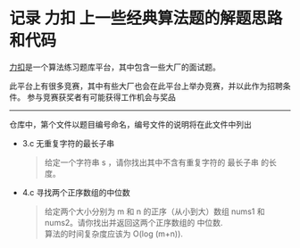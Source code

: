 记录 力扣 上一些经典算法题的解题思路和代码
==========================================
[力扣](https://leetcode.cn)是一个算法练习题库平台，其中包含一些大厂的面试题。

此平台上有很多竞赛，其中有些大厂也会在此平台上举办竞赛，并以此作为招聘条件。
参与竞赛获奖者有可能获得工作机会与奖品

***
仓库中，第个文件以题目编号命名，编号文件的说明将在此文件中列出

* 3.c 无重复字符的最长子串
  > 给定一个字符串 s ，请你找出其中不含有重复字符的 最长子串 的长度。
* 4.c 寻找两个正序数组的中位数
  > 给定两个大小分别为 m 和 n 的正序（从小到大）数组 nums1 和 nums2。请你找出并返回这两个正序数组的 中位数.  
  > 算法的时间复杂度应该为 O(log (m+n)).
